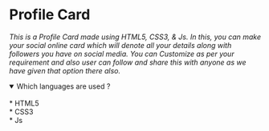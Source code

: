 # Profile Card

*This is a Profile Card made using HTML5, CSS3, & Js. In this, you can make your social online card which will denote all your details along with followers you have on social media. You can Customize as per your requirement and also user can follow and share this with anyone as we have given that option there also.*

<details open>
<summary> Which languages are used ?</summary>
<br>
  * HTML5 <br>
  * CSS3 <br>
  * Js <br>
</details>
